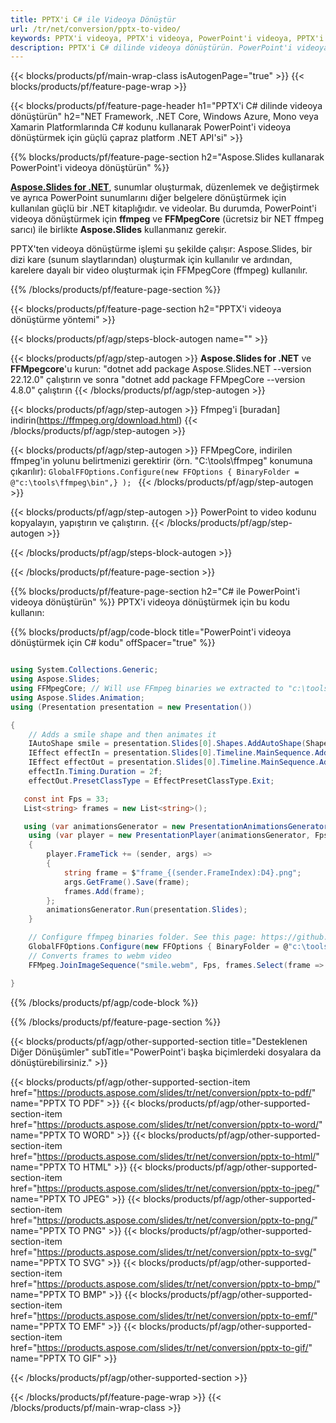 ```yaml
---
title: PPTX'i C# ile Videoya Dönüştür
url: /tr/net/conversion/pptx-to-video/
keywords: PPTX'i videoya, PPTX'i videoya, PowerPoint'i videoya, PPTX'i MP4'e, C# API'sini, .NET Library'ye dönüştürün
description: PPTX'i C# dilinde videoya dönüştürün. PowerPoint'i videoya dönüştürmek için .NET kitaplık API'sini kullanın
---
```


{{< blocks/products/pf/main-wrap-class isAutogenPage="true" >}}
{{< blocks/products/pf/feature-page-wrap >}}

{{< blocks/products/pf/feature-page-header h1="PPTX'i C# dilinde videoya dönüştürün" h2="NET Framework, .NET Core, Windows Azure, Mono veya Xamarin Platformlarında C# kodunu kullanarak PowerPoint'i videoya dönüştürmek için güçlü çapraz platform .NET API'si" >}}

{{% blocks/products/pf/feature-page-section h2="Aspose.Slides kullanarak PowerPoint'i videoya dönüştürün" %}}

[**Aspose.Slides for .NET**](https://products.aspose.com/slides/tr/net/), sunumlar oluşturmak, düzenlemek ve değiştirmek ve ayrıca PowerPoint sunumlarını diğer belgelere dönüştürmek için kullanılan güçlü bir .NET kitaplığıdır. ve videolar. Bu durumda, PowerPoint'i videoya dönüştürmek için **ffmpeg** ve **FFMpegCore** (ücretsiz bir NET ffmpeg sarıcı) ile birlikte **Aspose.Slides** kullanmanız gerekir.

PPTX'ten videoya dönüştürme işlemi şu şekilde çalışır: Aspose.Slides, bir dizi kare (sunum slaytlarından) oluşturmak için kullanılır ve ardından, karelere dayalı bir video oluşturmak için FFMpegCore (ffmpeg) kullanılır.

{{% /blocks/products/pf/feature-page-section %}}

{{< blocks/products/pf/feature-page-section  h2="PPTX'i videoya dönüştürme yöntemi" >}}

{{< blocks/products/pf/agp/steps-block-autogen name="" >}}

{{< blocks/products/pf/agp/step-autogen >}}
**Aspose.Slides for .NET** ve **FFMpegcore**'u kurun: "dotnet add package Aspose.Slides.NET --version 22.12.0" çalıştırın ve sonra "dotnet add package FFMpegCore --version 4.8.0" çalıştırın
{{< /blocks/products/pf/agp/step-autogen >}}

{{< blocks/products/pf/agp/step-autogen >}}
Ffmpeg'i [buradan] indirin(https://ffmpeg.org/download.html)
{{< /blocks/products/pf/agp/step-autogen >}}

{{< blocks/products/pf/agp/step-autogen >}}
FFMpegCore, indirilen ffmpeg'in yolunu belirtmenizi gerektirir (örn. "C:\tools\ffmpeg" konumuna çıkarılır): `GlobalFFOptions.Configure(new FFOptions { BinaryFolder = @"c:\tools\ffmpeg\bin",} ); `
{{< /blocks/products/pf/agp/step-autogen >}}

{{< blocks/products/pf/agp/step-autogen >}}
PowerPoint to video kodunu kopyalayın, yapıştırın ve çalıştırın.
{{< /blocks/products/pf/agp/step-autogen >}}

{{< /blocks/products/pf/agp/steps-block-autogen >}}

{{< /blocks/products/pf/feature-page-section >}}

{{% blocks/products/pf/feature-page-section  h2="C# ile PowerPoint'i videoya dönüştürün" %}}
PPTX'i videoya dönüştürmek için bu kodu kullanın:

{{% blocks/products/pf/agp/code-block title="PowerPoint'i videoya dönüştürmek için C# kodu" offSpacer="true" %}}
```cs

using System.Collections.Generic;
using Aspose.Slides;
using FFMpegCore; // Will use FFmpeg binaries we extracted to "c:\tools\ffmpeg" before
using Aspose.Slides.Animation;
using (Presentation presentation = new Presentation())

{
    // Adds a smile shape and then animates it
    IAutoShape smile = presentation.Slides[0].Shapes.AddAutoShape(ShapeType.SmileyFace, 110, 20, 500, 500);
    IEffect effectIn = presentation.Slides[0].Timeline.MainSequence.AddEffect(smile, EffectType.Fly, EffectSubtype.TopLeft, EffectTriggerType.AfterPrevious);
    IEffect effectOut = presentation.Slides[0].Timeline.MainSequence.AddEffect(smile, EffectType.Fly, EffectSubtype.BottomRight, EffectTriggerType.AfterPrevious);
    effectIn.Timing.Duration = 2f;
    effectOut.PresetClassType = EffectPresetClassType.Exit;

   const int Fps = 33;
   List<string> frames = new List<string>();

   using (var animationsGenerator = new PresentationAnimationsGenerator(presentation))
    using (var player = new PresentationPlayer(animationsGenerator, Fps))
    {
        player.FrameTick += (sender, args) =>
        {
            string frame = $"frame_{(sender.FrameIndex):D4}.png";
            args.GetFrame().Save(frame);
            frames.Add(frame);
        };
        animationsGenerator.Run(presentation.Slides);
    }

    // Configure ffmpeg binaries folder. See this page: https://github.com/rosenbjerg/FFMpegCore#installation
    GlobalFFOptions.Configure(new FFOptions { BinaryFolder = @"c:\tools\ffmpeg\bin", });
    // Converts frames to webm video
    FFMpeg.JoinImageSequence("smile.webm", Fps, frames.Select(frame => ImageInfo.FromPath(frame)).ToArray());

}
```
{{% /blocks/products/pf/agp/code-block %}}

{{% /blocks/products/pf/feature-page-section %}}

{{< blocks/products/pf/agp/other-supported-section title="Desteklenen Diğer Dönüşümler" subTitle="PowerPoint'i başka biçimlerdeki dosyalara da dönüştürebilirsiniz." >}}

{{< blocks/products/pf/agp/other-supported-section-item href="https://products.aspose.com/slides/tr/net/conversion/pptx-to-pdf/" name="PPTX TO PDF" >}}
{{< blocks/products/pf/agp/other-supported-section-item href="https://products.aspose.com/slides/tr/net/conversion/pptx-to-word/" name="PPTX TO WORD" >}}
{{< blocks/products/pf/agp/other-supported-section-item href="https://products.aspose.com/slides/tr/net/conversion/pptx-to-html/" name="PPTX TO HTML" >}}
{{< blocks/products/pf/agp/other-supported-section-item href="https://products.aspose.com/slides/tr/net/conversion/pptx-to-jpeg/" name="PPTX TO JPEG" >}}
{{< blocks/products/pf/agp/other-supported-section-item href="https://products.aspose.com/slides/tr/net/conversion/pptx-to-png/" name="PPTX TO PNG" >}}
{{< blocks/products/pf/agp/other-supported-section-item href="https://products.aspose.com/slides/tr/net/conversion/pptx-to-svg/" name="PPTX TO SVG" >}}
{{< blocks/products/pf/agp/other-supported-section-item href="https://products.aspose.com/slides/tr/net/conversion/pptx-to-bmp/" name="PPTX TO BMP" >}}
{{< blocks/products/pf/agp/other-supported-section-item href="https://products.aspose.com/slides/tr/net/conversion/pptx-to-emf/" name="PPTX TO EMF" >}}
{{< blocks/products/pf/agp/other-supported-section-item href="https://products.aspose.com/slides/tr/net/conversion/pptx-to-gif/" name="PPTX TO GIF" >}}

{{< /blocks/products/pf/agp/other-supported-section >}}

{{< /blocks/products/pf/feature-page-wrap >}}
{{< /blocks/products/pf/main-wrap-class >}}